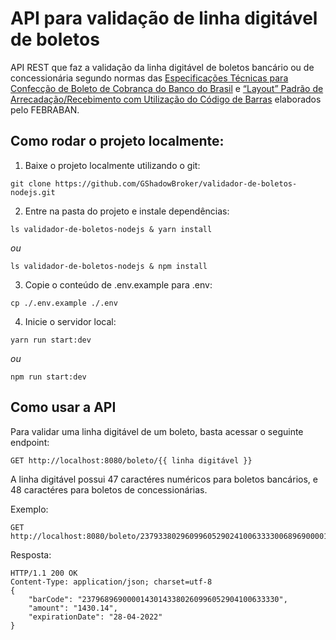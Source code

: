 # API para validação de linha digitável de boletos

API REST que faz a validação da linha digitável de boletos bancário ou de concessionária segundo normas das [Especificações Técnicas para Confecção de Boleto de Cobrança do Banco do Brasil](https://storage.googleapis.com/slite-api-files-production/files/b8def5e9-f732-4749-88ea-25270cb71c4d/Titulo.pdf) e [“Layout” Padrão de Arrecadação/Recebimento com Utilização do Código de Barras](https://storage.googleapis.com/slite-api-files-production/files/222c4ec7-9056-4149-aa42-e66b135f523a/Convenio.pdf) elaborados pelo FEBRABAN.


## Como rodar o projeto localmente:

1. Baixe o projeto localmente utilizando o git:
```
git clone https://github.com/GShadowBroker/validador-de-boletos-nodejs.git
```
2. Entre na pasta do projeto e instale dependências:
```
ls validador-de-boletos-nodejs & yarn install
```
*ou*
```
ls validador-de-boletos-nodejs & npm install
```
3. Copie o conteúdo de .env.example para .env:
```
cp ./.env.example ./.env
```
4. Inicie o servidor local:
```
yarn run start:dev
```
*ou*
```
npm run start:dev
```

## Como usar a API

Para validar uma linha digitável de um boleto, basta acessar o seguinte endpoint:
```
GET http://localhost:8080/boleto/{{ linha digitável }}
```
A linha digitável possui 47 caractéres numéricos para boletos bancários, e 48 caractéres para boletos de concessionárias.

Exemplo:
```
GET http://localhost:8080/boleto/23793380296099605290241006333300689690000143014
```
Resposta:
```
HTTP/1.1 200 OK
Content-Type: application/json; charset=utf-8
{
	"barCode": "23796896900001430143380260996052904100633330",
	"amount": "1430.14",
	"expirationDate": "28-04-2022"
}
```
